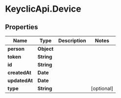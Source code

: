 # KeyclicApi.Device

## Properties
Name | Type | Description | Notes
------------ | ------------- | ------------- | -------------
**person** | **Object** |  | 
**token** | **String** |  | 
**id** | **String** |  | 
**createdAt** | **Date** |  | 
**updatedAt** | **Date** |  | 
**type** | **String** |  | [optional] 


